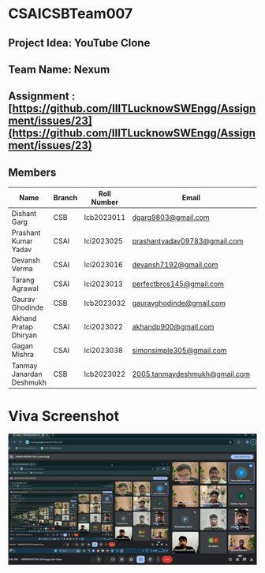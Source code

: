 # CSAICSBTeam007

## Project Idea: YouTube Clone

## Team Name: Nexum

## Assignment : [https://github.com/IIITLucknowSWEngg/Assignment/issues/23](https://github.com/IIITLucknowSWEngg/Assignment/issues/23)

## Members

| Name            | Branch | Roll Number | Email                        | GitHub ID         |
|-----------------|--------|-------------|------------------------------|-------------------|
| Dishant Garg    | CSB    | lcb2023011  | dgarg9803@gmail.com          | Dishant-garg      |
| Prashant Kumar Yadav | CSAI | lci2023025  | prashantyadav09783@gmail.com | 0PrashantYadav0   |
| Devansh Verma   | CSAI   | lci2023016  | devansh7192@gmail.com        | Invincible1602    |
| Tarang Agrawal  | CSAI   | lci2023013  | perfectbros145@gmail.com     | tarangagrawal6    |
| Gaurav Ghodinde | CSB    | lcb2023032  | gauravghodinde@gmail.com     | GauravGhodinde    |
| Akhand Pratap Dhiryan | CSAI | lci2023022 | akhandp900@gmail.com        | Akhandp10         |
| Gagan Mishra    | CSAI   | lci2023038  | simonsimple305@gmail.com     | GaganMishra305    |
| Tanmay Janardan Deshmukh | CSB | lcb2023022 | 2005.tanmaydeshmukh@gmail.com | NeonKazuha |

# Viva Screenshot
![1733668649584](image/README/1733668649584.png)